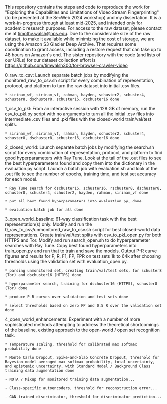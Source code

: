 This repository contains the steps and code to reproduce the work for "Exploring the Capabilities and Limitations of Video Stream Fingerprinting" (to be presented at the SecWeb 2024 workshop) and my dissertation. It is a work-in-progress through at least mid-2025, and intended only for academic research purposes. For access to the raw dataset, please contact me at timothy.walsh@nps.edu. Due to the considerable size of the raw dataset, to make it available while minimizing the cost of storage, we are using the Amazon S3 Glacier Deep Archive. That requires some coordination to grant access, including a restore request that can take up to 48 hours on Amazon's end. The sister repository with the code (and lists of our URLs) for our dataset collection effort is https://github.com/timwalsh300/tor-browser-crawler-video 

0_raw_to_csv: Launch separate batch jobs by modifying the monitored_raw_to_csv.sh script for every combination of representation, protocol, and platform to turn the raw dataset into initial .csv files.

    * sirinam_wf, sirinam_vf, rahman, hayden, schuster2, schuster4, schuster8, dschuster8, schuster16, dschuster16 done

1_csv_to_pkl: From an interactive session with 128 GB of memory, run the csv_to_pkl.py script with no arguments to turn all the initial .csv files into intermediate .csv files and .pkl files with the closed-world train/val/test splits.

    * sirinam_wf, sirinam_vf, rahman, hayden, schuster2, schuster4, schuster8, dschuster8, schuster16, dschuster16 done

2_closed_world: Launch separate batch jobs by modifying the search.sh script for every combination of representation, protocol, and platform to find good hyperparameters with Ray Tune. Look at the tail of the .out files to see the best hyperparameters found and copy them into the dictionary in the evaluation.py script. Launch a batch job with evaluation.sh and look at the .out file to see the number of epochs, training time, and test set accuracy for each model.

    * Ray Tune search for dschuster16, schuster16, rschuster8, dschuster8, schuster8, schuster4, schuster2, hayden, rahman, sirinam_vf done

    * put all best found hyperparameters into evaluation.py, done

    * evaluation batch job for all done

3_open_world_baseline: 61-way classification task with the best representation(s) only. Modify and run the 0_raw_to_csv/unmonitored_raw_to_csv.sh script for best closed-world data representations. Create train/val/test splits with csv_to_pkl_open.py for both HTTPS and Tor. Modify and run search_open.sh to do hyperparameter searches with Ray Tune. Copy best found hyperparameters into train_open.py and run that to train and save the models. Output P-R curve figures and results for P, R, F1, FP, FPR on test sets 1k to 64k after choosing thresholds using the validation set with evaluation_open.py.

    * parsing unmonitored set, creating train/val/test sets, for schuster8 (Tor) and dschuster16 (HTTPS) done

    * hyperparameter search, training for dschuster16 (HTTPS), schuster8 (Tor) done

    * produce P-R curves over validation and test sets done

    * select thresholds based on zero FP and 0.5 R over the validation set done

4_open_world_enhancements: Experiment with a number of more sophisticated methods attempting to address the theoretical shortcomings of the baseline, existing approach to the open-world / open set recognition task. 

    * Temperature scaling, threshold for calibrated max softmax probability done

    * Monte Carlo Dropout, Spike-and-Slab Concrete Dropout, threshold for Bayesian model averaged max softmax probability, total uncertainty, and epistemic uncertainty, with Standard Model / Background Class training data augmentation done

    - NOTA / Mixup for monitored training data augmentation...

    - Class-specific autoencoders, threshold for reconstruction error...

    - GAN-trained discriminator, threshold for discriminator prediction...
